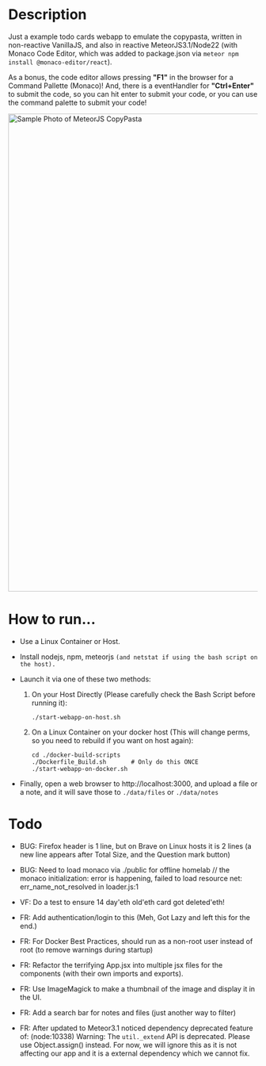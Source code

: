 # Description
Just a example todo cards webapp to emulate the copypasta, written in non-reactive VanillaJS, and also in reactive MeteorJS3.1/Node22 (with Monaco Code Editor, which was added to package.json via `meteor npm install @monaco-editor/react`). 

As a bonus, the code editor allows pressing **"F1"** in the browser for a Command Pallette (Monaco)! And, there is a eventHandler for **"Ctrl+Enter"** to submit the code, so you can hit enter to submit your code, or you can use the command palette to submit your code!

<img width="964" alt="Sample Photo of MeteorJS CopyPasta" src="https://github.com/user-attachments/assets/1c1dfc5d-ad81-4704-b7cd-93354c11460b">

# How to run...
* Use a Linux Container or Host.
* Install nodejs, npm, meteorjs `(and netstat if using the bash script on the host).`
* Launch it via one of these two methods:

    1. On your Host Directly (Please carefully check the Bash Script before running it): 

        ```        
        ./start-webapp-on-host.sh
        ```

    2. On a Linux Container on your docker host (This will change perms, so you need to rebuild if you want on host again): 
    
        ```
        cd ./docker-build-scripts  
        ./Dockerfile_Build.sh       # Only do this ONCE
        ./start-webapp-on-docker.sh
        ```

* Finally, open a web browser to http://localhost:3000, and upload a file or a note, and it will save those to `./data/files` or `./data/notes`

# Todo
* BUG: Firefox header is 1 line, but on Brave on Linux hosts it is 2 lines (a new line appears after Total Size, and the Question mark button)

* BUG: Need to load monaco via ./public for offline homelab // the monaco initialization: error is happening, failed to load resource net: err_name_not_resolved in loader.js:1

* VF: Do a test to ensure 14 day'eth old'eth card got deleted'eth!
* FR: Add authentication/login to this (Meh, Got Lazy and left this for the end.)
* FR: For Docker Best Practices, should run as a non-root user instead of root (to remove warnings during startup)
* FR: Refactor the terrifying App.jsx into multiple jsx files for the components (with their own imports and exports). 
* FR: Use ImageMagick to make a thumbnail of the image and display it in the UI.
* FR: Add a search bar for notes and files (just another way to filter)
* FR: After updated to Meteor3.1 noticed dependency deprecated feature of: (node:10338) Warning: The `util._extend` API is deprecated. Please use Object.assign() instead. For now, we will ignore this as it is not affecting our app and it is a external dependency which we cannot fix.